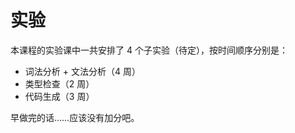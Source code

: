 # 实验

本课程的实验课中一共安排了 4 个子实验（待定），按时间顺序分别是：

- 词法分析 + 文法分析（4 周）
- 类型检查（2 周）
- 代码生成（3 周）

早做完的话……应该没有加分吧。
